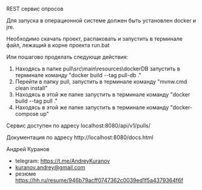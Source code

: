REST сервис опросов 

Для запуска в операционной системе должен быть установлен docker и jre. 

Необходимо скачать проект, распаковать и запустить в терминале файл, лежащий в корне проекта run.bat


Или пошагово проделать следующе действия:

1. Находясь в папке pull\src\main\resources\dockerDB запустить в терминале команду "docker build --tag pull-db ."
2. Перейти в папку pull, запустить в терминале команду "mvnw.cmd clean install"
3. Находясь в этой же папке запустить в терминале команду "docker build --tag pull ."
4. Находясь в этой же папке запустить в терминале команду "docker-compose up"

Сервис доступен по адресу localhost:8080/api/v1/pulls/ 

Документация по адресу http://localhost:8080/docs.html

Андрей Куранов 
- telegram: https://t.me/AndreyKuranov
- kuranov.andrey@gmail.com
- резюме https://hh.ru/resume/946b79acff0747362c0039ed1f5a4379364f6f